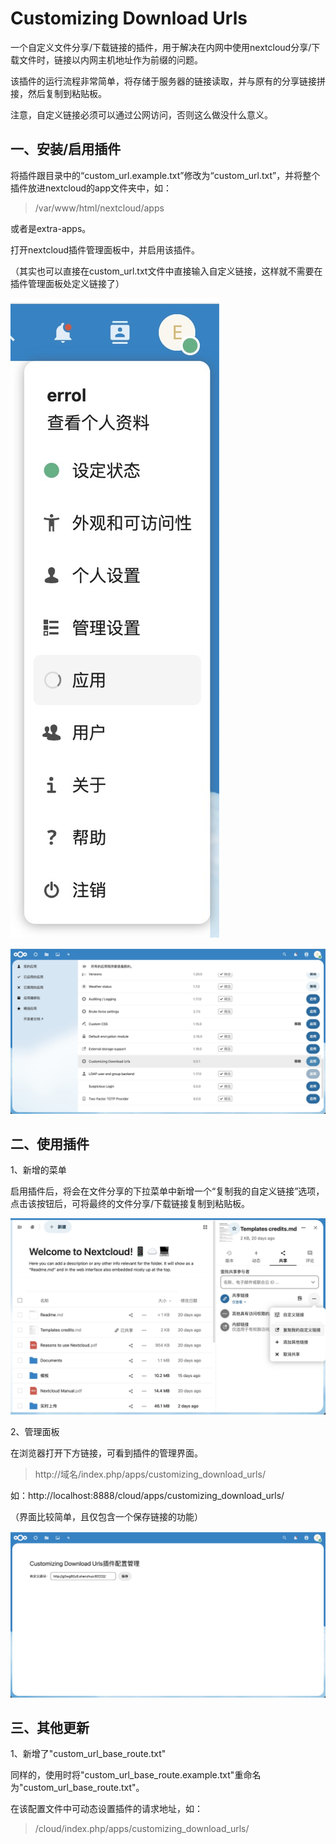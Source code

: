 # Customizing Download Urls

一个自定义文件分享/下载链接的插件，用于解决在内网中使用nextcloud分享/下载文件时，链接以内网主机地址作为前缀的问题。

该插件的运行流程非常简单，将存储于服务器的链接读取，并与原有的分享链接拼接，然后复制到粘贴板。

注意，自定义链接必须可以通过公网访问，否则这么做没什么意义。

## 一、安装/启用插件

将插件跟目录中的“custom_url.example.txt”修改为“custom_url.txt”，并将整个插件放进nextcloud的app文件夹中，如：

> /var/www/html/nextcloud/apps

或者是extra-apps。

打开nextcloud插件管理面板中，并启用该插件。

（其实也可以直接在custom_url.txt文件中直接输入自定义链接，这样就不需要在插件管理面板处定义链接了）

![image](./images/28C5DBDEA62A9DA6059B3606842609AA.jpg)

![image](./images/A3AE07943F6BBCD66D8E84102C110DDC.jpg)

## 二、使用插件

1、新增的菜单

启用插件后，将会在文件分享的下拉菜单中新增一个“复制我的自定义链接”选项，点击该按钮后，可将最终的文件分享/下载链接复制到粘贴板。

![image](./images/7A1DF5F98326D557E1B354937E379B7F.jpg)

2、管理面板

在浏览器打开下方链接，可看到插件的管理界面。

> http://域名/index.php/apps/customizing_download_urls/

如：http://localhost:8888/cloud/apps/customizing_download_urls/


（界面比较简单，且仅包含一个保存链接的功能）

![image](./images/2231EE9C113A4D75E3A40BA35B64FFA0.jpg)

## 三、其他更新

1、新增了"custom_url_base_route.txt"

同样的，使用时将"custom_url_base_route.example.txt"重命名为"custom_url_base_route.txt"。

在该配置文件中可动态设置插件的请求地址，如：

> /cloud/index.php/apps/customizing_download_urls/